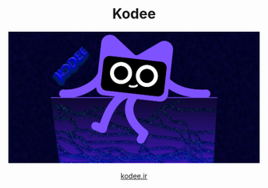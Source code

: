 <h1 align="center">Kodee</h1>
<p align="center"><img src="./www/kodee-chilling.jpg" alt="Kodee chilling!"/></p>
<p align="center"><a href="https://kodee.ir" target="_blank">kodee.ir</a></p>

